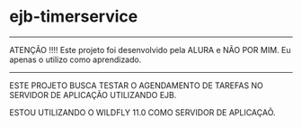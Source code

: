 # ejb-timerservice


*********************************************************************************************
ATENÇÃO !!!!
Este projeto foi desenvolvido pela ALURA e NÃO POR MIM. Eu apenas o utilizo como aprendizado.
*********************************************************************************************


ESTE PROJETO BUSCA TESTAR O AGENDAMENTO DE TAREFAS NO SERVIDOR DE APLICAÇÃO UTILIZANDO EJB.

ESTOU UTILIZANDO O WILDFLY 11.0 COMO SERVIDOR DE APLICAÇAÕ.
